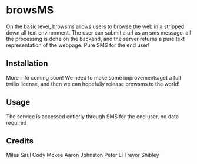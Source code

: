 # browsMS

On the basic level, browsms allows users to browse the web in a stripped down all text environment. The user can submit 
a url as an sms message, all the processing is done on the backend, and the server returns a pure text representation 
of the webpage. Pure SMS for the end user!

## Installation

More info coming soon! We need to make some improvements/get a full twilio license, and then we can hopefully 
release browsms to the world! 

## Usage

The service is accessed entierly through SMS for the end user, no data required

## Credits

Miles Saul
Cody Mckee 
Aaron Johnston 
Peter Li 
Trevor Shibley
